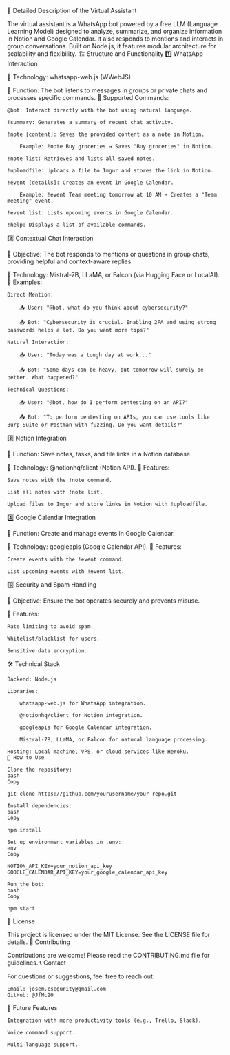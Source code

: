 🤖 Detailed Description of the Virtual Assistant

The virtual assistant is a WhatsApp bot powered by a free LLM (Language Learning Model) designed to analyze, summarize, and organize information in Notion and Google Calendar. It also responds to mentions and interacts in group conversations. Built on Node.js, it features modular architecture for scalability and flexibility.
🏗 Structure and Functionality
1️⃣ WhatsApp Interaction

📌 Technology: whatsapp-web.js (WWebJS)

📌 Function: The bot listens to messages in groups or private chats and processes specific commands.
🔹 Supported Commands:

    @bot: Interact directly with the bot using natural language.

    !summary: Generates a summary of recent chat activity.

    !note [content]: Saves the provided content as a note in Notion.

        Example: !note Buy groceries → Saves "Buy groceries" in Notion.

    !note list: Retrieves and lists all saved notes.

    !uploadfile: Uploads a file to Imgur and stores the link in Notion.

    !event [details]: Creates an event in Google Calendar.

        Example: !event Team meeting tomorrow at 10 AM → Creates a "Team meeting" event.

    !event list: Lists upcoming events in Google Calendar.

    !help: Displays a list of available commands.

2️⃣ Contextual Chat Interaction

📌 Objective: The bot responds to mentions or questions in group chats, providing helpful and context-aware replies.

📌 Technology: Mistral-7B, LLaMA, or Falcon (via Hugging Face or LocalAI).
🔹 Examples:

    Direct Mention:

        📥 User: "@bot, what do you think about cybersecurity?"

        📤 Bot: "Cybersecurity is crucial. Enabling 2FA and using strong passwords helps a lot. Do you want more tips?"

    Natural Interaction:

        📥 User: "Today was a tough day at work..."

        📤 Bot: "Some days can be heavy, but tomorrow will surely be better. What happened?"

    Technical Questions:

        📥 User: "@bot, how do I perform pentesting on an API?"

        📤 Bot: "To perform pentesting on APIs, you can use tools like Burp Suite or Postman with fuzzing. Do you want details?"

3️⃣ Notion Integration

📌 Function: Save notes, tasks, and file links in a Notion database.

📌 Technology: @notionhq/client (Notion API).
🔹 Features:

    Save notes with the !note command.

    List all notes with !note list.

    Upload files to Imgur and store links in Notion with !uploadfile.

4️⃣ Google Calendar Integration

📌 Function: Create and manage events in Google Calendar.

📌 Technology: googleapis (Google Calendar API).
🔹 Features:

    Create events with the !event command.

    List upcoming events with !event list.

5️⃣ Security and Spam Handling

📌 Objective: Ensure the bot operates securely and prevents misuse.

📌 Features:

    Rate limiting to avoid spam.

    Whitelist/blacklist for users.

    Sensitive data encryption.

🛠 Technical Stack

    Backend: Node.js

    Libraries:

        whatsapp-web.js for WhatsApp integration.

        @notionhq/client for Notion integration.

        googleapis for Google Calendar integration.

        Mistral-7B, LLaMA, or Falcon for natural language processing.

    Hosting: Local machine, VPS, or cloud services like Heroku.
    🚀 How to Use

    Clone the repository:
    bash
    Copy

    git clone https://github.com/yourusername/your-repo.git

    Install dependencies:
    bash
    Copy

    npm install

    Set up environment variables in .env:
    env
    Copy

    NOTION_API_KEY=your_notion_api_key
    GOOGLE_CALENDAR_API_KEY=your_google_calendar_api_key

    Run the bot:
    bash
    Copy

    npm start

📜 License

This project is licensed under the MIT License. See the LICENSE file for details.
🙌 Contributing

Contributions are welcome! Please read the CONTRIBUTING.md file for guidelines.
📞 Contact

For questions or suggestions, feel free to reach out:

    Email: josem.csegurity@gmail.com
    GitHub: @JfMc20

🌟 Future Features

    Integration with more productivity tools (e.g., Trello, Slack).

    Voice command support.

    Multi-language support.
